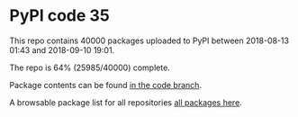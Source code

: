# PyPI code 35

This repo contains 40000 packages uploaded to PyPI between 
2018-08-13 01:43 and 2018-09-10 19:01.

The repo is 64% (25985/40000) complete.

Package contents can be found [in the code branch](https://github.com/pypi-data/pypi-mirror-35/tree/code/packages).

A browsable package list for all repositories [all packages here](https://pypi-data.github.io/website/repositories/pypi-mirror-35).


